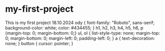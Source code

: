 # my-first-project

This is my first project
18.10.2024
ody {
font-family: "Roboto", sans-serif;
background-color: white;
color: #434455;
}
h1, h2, h3, h4, h5, h6, p {margin-top: 0; margin-bottom: 0;}
ul,
ol {
list-style-type: none;
margin-top: 0;
margin-bottom: 0;
margin-left: 0;
padding-left: 0;
}
a {
text-decoration: none;
}
button {
cursor: pointer;
}
